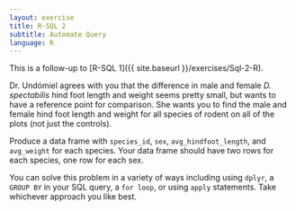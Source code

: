 ```yaml
---
layout: exercise
title: R-SQL 2
subtitle: Automate Query
language: R
---
```


This is a follow-up to [R-SQL 1]({{ site.baseurl }}/exercises/Sql-2-R).

Dr. Undómiel agrees with you that the difference in male and female
*D. spectabilis* hind foot length and weight seems pretty small, but wants to
have a reference point for comparison. She wants you to find the male and female
hind foot length and weight for all species of rodent on all of the plots (not
just the controls).

Produce a data frame with `species_id`, `sex`, `avg_hindfoot_length`, and
`avg_weight` for each species.  Your data frame should have two rows for each
species, one row for each sex.

You can solve this problem in a variety of ways including using `dplyr`, a
`GROUP BY` in your SQL query, a `for loop`, or using `apply` statements. Take
whichever approach you like best.
